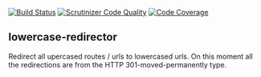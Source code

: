 [![Build Status](https://travis-ci.org/stefanius/lowercase-redirector.svg?branch=master)](https://travis-ci.org/stefanius/lowercase-redirector)
[![Scrutinizer Code Quality](https://scrutinizer-ci.com/g/stefanius/lowercase-redirector/badges/quality-score.png?b=master)](https://scrutinizer-ci.com/g/stefanius/lowercase-redirector/?branch=master)
[![Code Coverage](https://scrutinizer-ci.com/g/stefanius/lowercase-redirector/badges/coverage.png?b=master)](https://scrutinizer-ci.com/g/stefanius/lowercase-redirector/?branch=master)
## lowercase-redirector
Redirect all upercased routes / urls to lowercased urls. On this moment all the redirections are from the 
HTTP 301-moved-permanently type.